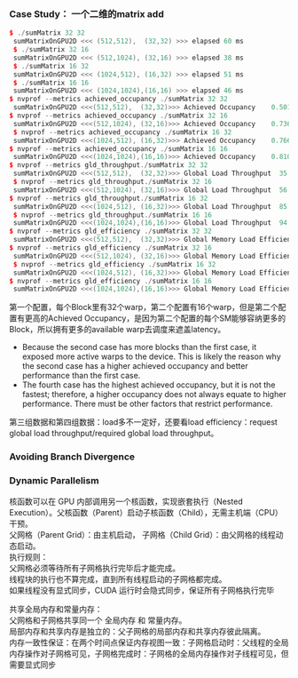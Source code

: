 ### Case Study： 一个二维的matrix add
```cpp
$ ./sumMatrix 32 32
 sumMatrixOnGPU2D <<< (512,512),  (32,32) >>> elapsed 60 ms
 $ ./sumMatrix 32 16
 sumMatrixOnGPU2D <<< (512,1024), (32,16) >>> elapsed 38 ms
 $ ./sumMatrix 16 32
 sumMatrixOnGPU2D <<< (1024,512), (16,32) >>> elapsed 51 ms
 $ ./sumMatrix 16 16
 sumMatrixOnGPU2D <<< (1024,1024),(16,16) >>> elapsed 46 ms
$ nvprof --metrics achieved_occupancy ./sumMatrix 32 32
 sumMatrixOnGPU2D <<<(512,512),  (32,32)>>> Achieved Occupancy    0.501071 
$ nvprof --metrics achieved_occupancy ./sumMatrix 32 16
 sumMatrixOnGPU2D <<<(512,1024), (32,16)>>> Achieved Occupancy    0.736900
 $ nvprof --metrics achieved_occupancy ./sumMatrix 16 32
 sumMatrixOnGPU2D <<<(1024,512), (16,32)>>> Achieved Occupancy    0.766037 
$ nvprof --metrics achieved_occupancy ./sumMatrix 16 16
 sumMatrixOnGPU2D <<<(1024,1024),(16,16)>>> Achieved Occupancy    0.810691
$ nvprof --metrics gld_throughput./sumMatrix 32 32
 sumMatrixOnGPU2D <<<(512,512),  (32,32)>>> Global Load Throughput  35.908GB/s
 $ nvprof --metrics gld_throughput./sumMatrix 32 16
 sumMatrixOnGPU2D <<<(512,1024), (32,16)>>> Global Load Throughput  56.478GB/s 
$ nvprof --metrics gld_throughput./sumMatrix 16 32
 sumMatrixOnGPU2D <<<(1024,512), (16,32)>>> Global Load Throughput  85.195GB/s
 $ nvprof --metrics gld_throughput./sumMatrix 16 16
 sumMatrixOnGPU2D <<<(1024,1024),(16,16)>>> Global Load Throughput  94.708GB/s
$ nvprof --metrics gld_efficiency ./sumMatrix 32 32
 sumMatrixOnGPU2D <<<(512,512),  (32,32)>>> Global Memory Load Efficiency 100.00% 
$ nvprof --metrics gld_efficiency ./sumMatrix 32 16
 sumMatrixOnGPU2D <<<(512,1024), (32,16)>>> Global Memory Load Efficiency 100.00%
 $ nvprof --metrics gld_efficiency ./sumMatrix 16 32
 sumMatrixOnGPU2D <<<(1024,512), (16,32)>>> Global Memory Load Efficiency 49.96% 
$ nvprof --metrics gld_efficiency ./sumMatrix 16 16
 sumMatrixOnGPU2D <<<(1024,1024),(16,16)>>> Global Memory Load Efficiency 49.80%
```
第一个配置，每个Block里有32个warp，第二个配置有16个warp，但是第二个配置有更高的Achieved Occupancy，是因为第二个配置的每个SM能够容纳更多的Block，所以拥有更多的available warp去调度来遮盖latency。
- Because the second case has more blocks than the first case, it exposed more active warps to the device. This is likely the reason why the second case has a higher achieved occupancy and better performance than the first case.
- The fourth case has the highest achieved occupancy, but it is not the fastest; therefore, a higher occupancy does not always equate to higher performance. There must be other factors that restrict performance.

第三组数据和第四组数据：load多不一定好，还要看load efficiency：request global load throughput/required global load throughput。

### Avoiding Branch Divergence






### Dynamic Parallelism
核函数可以在 GPU 内部调用另一个核函数，实现嵌套执行（Nested Execution）。父核函数（Parent）启动子核函数（Child），无需主机端（CPU）干预。    
父网格（Parent Grid）：由主机启动， 子网格（Child Grid）：由父网格的线程动态启动。  
执行规则：  
父网格必须等待所有子网格执行完毕后才能完成。  
线程块的执行也不算完成，直到所有线程启动的子网格都完成。  
如果线程没有显式同步，CUDA 运行时会隐式同步，保证所有子网格执行完毕  

共享全局内存和常量内存：  
父网格和子网格共享同一个 全局内存 和 常量内存。   
局部内存和共享内存是独立的：父子网格的局部内存和共享内存彼此隔离。  
内存一致性保证：在两个时间点保证内存视图一致：子网格启动时：父线程的全局内存操作对子网格可见，子网格完成时：子网格的全局内存操作对子线程可见，但需要显式同步   




